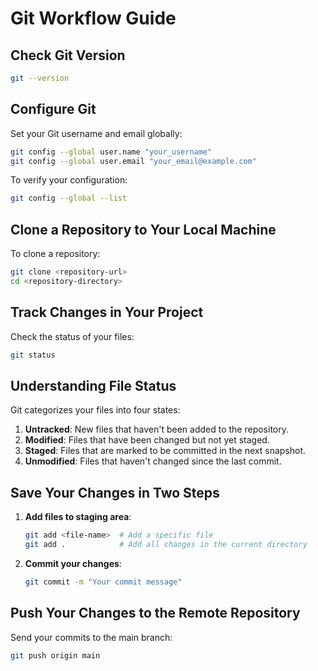 
# Git Workflow Guide

## Check Git Version
```bash
git --version
```

## Configure Git
Set your Git username and email globally:
```bash
git config --global user.name "your_username"
git config --global user.email "your_email@example.com"
```
To verify your configuration:
```bash
git config --global --list
```

## Clone a Repository to Your Local Machine
To clone a repository:
```bash
git clone <repository-url>
cd <repository-directory>
```

## Track Changes in Your Project
Check the status of your files:
```bash
git status
```

## Understanding File Status
Git categorizes your files into four states:
1. **Untracked**: New files that haven't been added to the repository.
2. **Modified**: Files that have been changed but not yet staged.
3. **Staged**: Files that are marked to be committed in the next snapshot.
4. **Unmodified**: Files that haven't changed since the last commit.

## Save Your Changes in Two Steps
1. **Add files to staging area**:
   ```bash
   git add <file-name>  # Add a specific file
   git add .            # Add all changes in the current directory
   ```
2. **Commit your changes**:
   ```bash
   git commit -m "Your commit message"
   ```

## Push Your Changes to the Remote Repository
Send your commits to the main branch:
```bash
git push origin main
```
